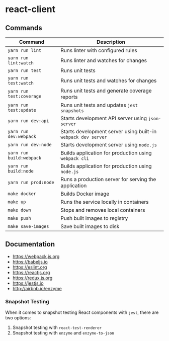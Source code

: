 # react-client

## Commands

| Command                  | Description                                                   |
|--------------------------|---------------------------------------------------------------|
| `yarn run lint`          | Runs linter with configured rules                             |
| `yarn run lint:watch`    | Runs linter and watches for changes                           |
| `yarn run test`          | Runs unit tests                                               |
| `yarn run test:watch`    | Runs unit tests and watches for changes                       |
| `yarn run test:coverage` | Runs unit tests and generate coverage reports                 |
| `yarn run test:update`   | Runs unit tests and updates `jest snapshots`                  |
| `yarn run dev:api`       | Starts development API server using `json-server`             |
| `yarn run dev:webpack`   | Starts development server using built-in `webpack dev server` |
| `yarn run dev:node`      | Starts development server using `node.js`                     |
| `yarn run build:webpack` | Builds application for production using `webpack cli`         |
| `yarn run build:node`    | Builds application for production using `node.js`             |
| `yarn run prod:node`     | Runs a production server for serving the application          |
| `make docker`            | Builds Docker image                                           |
| `make up`                | Runs the service locally in containers                        |
| `make down`              | Stops and removes local containers                            |
| `make push`              | Push built images to registry                                 |
| `make save-images`       | Save built images to disk                                     |

## Documentation

  - https://webpack.js.org
  - https://babeljs.io
  - https://eslint.org
  - https://reactjs.org
  - https://redux.js.org
  - https://jestjs.io
  - http://airbnb.io/enzyme

### Snapshot Testing

When it comes to snapshot testing React components with `jest`, there are two options:

  1. Snapshot testing with `react-test-renderer`
  2. Snapshot testing with `enzyme` and `enzyme-to-json`
